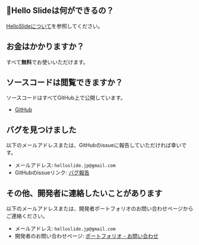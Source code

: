 ## Hello Slideは何ができるの？

[HelloSlideについて](/about)を参照してください。

## お金はかかりますか？

すべて**無料**でお使いいただけます。

## ソースコードは閲覧できますか？

ソースコードはすべてGitHub上で公開しています。

- [GitHub](https://github.com/hello-slide)

## バグを見つけました

以下のメールアドレスまたは、GitHubのissueに報告していただければ幸いです。

- メールアドレス: `helloslide.jp@gmail.com`
- GitHubのissueリンク: [バグ報告](https://github.com/hello-slide/community/issues/new?assignees=yuto51942&labels=bug&template=-----------.md&title=)

## その他、開発者に連絡したいことがあります

以下のメールアドレスまたは、開発者ポートフォリオのお問い合わせページからご連絡ください。

- メールアドレス: `helloslide.jp@gmail.com`
- 開発者のお問い合わせページ: [ポートフォリオ - お問い合わせ](https://cateiru.com/contact?title=Hello%20Slide%E3%81%AB%E3%81%A4%E3%81%84%E3%81%A6)
